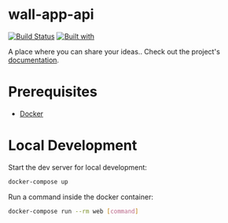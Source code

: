 # wall-app-api

[![Build Status](https://travis-ci.org/Hercilio1/wall-app-api.svg?branch=master)](https://travis-ci.org/Hercilio1/wall-app-api)
[![Built with](https://img.shields.io/badge/Built_with-Cookiecutter_Django_Rest-F7B633.svg)](https://github.com/agconti/cookiecutter-django-rest)

A place where you can share your ideas.. Check out the project's [documentation](http://Hercilio1.github.io/wall-app-api/).

# Prerequisites

- [Docker](https://docs.docker.com/docker-for-mac/install/)  

# Local Development

Start the dev server for local development:
```bash
docker-compose up
```

Run a command inside the docker container:

```bash
docker-compose run --rm web [command]
```

